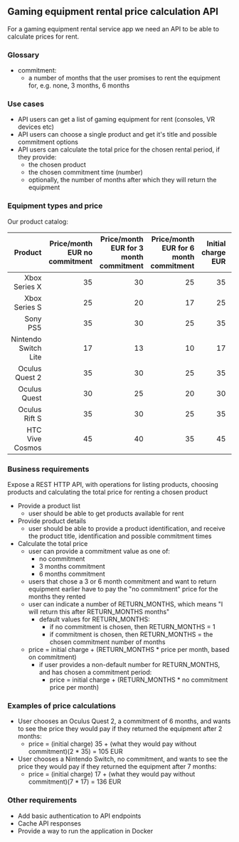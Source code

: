 ## Gaming equipment rental price calculation API
For a gaming equipment rental service app we need an API to be able to calculate prices for rent.

### Glossary
* commitment:
    * a number of months that the user promises to rent the equipment for, e.g. none, 3 months, 6 months

### Use cases
* API users can get a list of gaming equipment for rent (consoles, VR devices etc)
* API users can choose a single product and get it's title and possible commitment options
* API users can calculate the total price for the chosen rental period, if they provide: 
    * the chosen product
    * the chosen commitment time (number)
    * optionally, the number of months after which they will return the equipment 

### Equipment types and price
Our product catalog:

| Product | Price/month EUR no commitment| Price/month EUR for 3 month commitment | Price/month EUR for 6 month commitment|Initial charge EUR| Available for rent
|---:|---:|---:|---:|---:|---
|Xbox Series X|35|30|25|35|Yes
|Xbox Series S|25|20|17|25|Yes
|Sony PS5|35|30|25|35|Yes
|Nintendo Switch Lite|17|13|10|17|Yes
|Oculus Quest 2|35|30|25|35|Yes
|Oculus Quest|30|25|20|30|No
|Oculus Rift S|35|30|25|35|Yes
|HTC Vive Cosmos|45|40|35|45|Yes

### Business requirements
Expose a REST HTTP API, with operations for listing products, choosing products and calculating the total price for renting a chosen product
* Provide a product list
    * user should be able to get products available for rent
* Provide product details
    * user should be able to provide a product identification, and receive the product title, identification and possible commitment times
* Calculate the total price
    * user can provide a commitment value as one of:
        * no commitment
        * 3 months commitment
        * 6 months commitment
    * users that chose a 3 or 6 month commitment and want to return equipment earlier have to pay the "no commitment" price for the months they rented
    * user can indicate a number of RETURN_MONTHS, which means "I will return this after RETURN_MONTHS months"
        * default values for RETURN_MONTHS:
            * if no commitment is chosen, then RETURN_MONTHS = 1
            * if commitment is chosen, then RETURN_MONTHS = the chosen commitment number of months
    * price = initial charge + (RETURN_MONTHS * price per month, based on commitment)
        * if user provides a non-default number for RETURN_MONTHS, and has chosen a commitment period:
            * price = initial charge + (RETURN_MONTHS * no commitment price per month)
 
### Examples of price calculations
* User chooses an Oculus Quest 2, a commitment of 6 months, and wants to see the price they would pay if they returned the equipment after 2 months: 
    * price = (initial charge) 35 + (what they would pay without commitment)(2 * 35) = 105 EUR
* User chooses a Nintendo Switch, no commitment, and wants to see the price they would pay if they returned the equipment after 7 months:
    * price = (initial charge) 17 + (what they would pay without commitment)(7 * 17) = 136 EUR

### Other requirements
* Add basic authentication to API endpoints
* Cache API responses
* Provide a way to run the application in Docker
